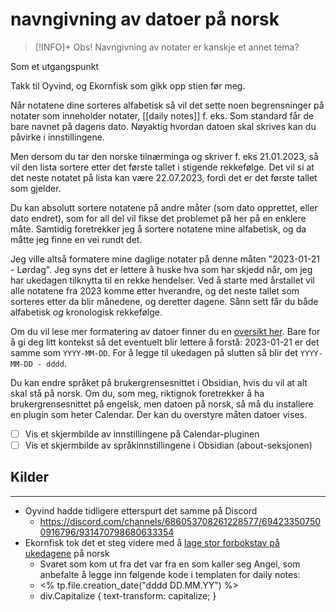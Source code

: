 # navngivning av datoer på norsk

> [!INFO]+ Obs!
> Navngivning av notater er kanskje et annet tema?

Som et utgangspunkt

Takk til Oyvind, og Ekornfisk som gikk opp stien før meg.

Når notatene dine sorteres alfabetisk så vil det sette noen begrensninger på notater som inneholder notater, [[daily notes]] f. eks. Som standard får de bare navnet på dagens dato. Nøyaktig hvordan datoen skal skrives kan du påvirke i innstillingene.

Men dersom du tar den norske tilnærminga og skriver f. eks 21.01.2023, så vil den lista sortere etter det første tallet i stigende rekkefølge. Det vil si at det neste notatet på lista kan være 22.07.2023, fordi det er det første tallet som gjelder.

Du kan absolutt sortere notatene på andre måter (som dato opprettet, eller dato endret), som for all del vil fikse det problemet på her på en enklere måte. Samtidig foretrekker jeg å sortere notatene mine alfabetisk, og da måtte jeg finne en vei rundt det.

Jeg ville altså formatere mine daglige notater på denne måten "2023-01-21 - Lørdag". Jeg syns det er lettere å huske hva som har skjedd når, om jeg har ukedagen tilknytta til en rekke hendelser. Ved å starte med årstallet vil alle notatene fra 2023 komme etter hverandre, og det neste tallet som sorteres etter da blir månedene, og deretter dagene. Sånn sett får du både alfabetisk *og* kronologisk rekkefølge.

Om du vil lese mer formatering av datoer finner du en [oversikt her](https://momentjs.com/docs/#/displaying/format/). Bare for å gi deg litt kontekst så det eventuelt blir lettere å forstå: 2023-01-21 er det samme som `YYYY-MM-DD`. For å legge til ukedagen på slutten så blir det `YYYY-MM-DD - dddd`.

Du kan endre språket på brukergrensesnittet i Obsidian, hvis du vil at alt skal stå på norsk. Om du, som meg, riktignok foretrekker å ha brukergrensesnittet på engelsk, men datoen på norsk, så må du installere en plugin som heter Calendar. Der kan du overstyre måten datoer vises.

- [ ] Vis et skjermbilde av innstillingene på Calendar-pluginen
- [ ] Vis et skjermbilde av språkinnstillingene i Obsidian (about-seksjonen)

##  Kilder

---
- Oyvind hadde tidligere etterspurt det samme på Discord
	- https://discord.com/channels/686053708261228577/694233507500916796/931470798680633354
- Ekornfisk tok det et steg videre med å [lage stor forbokstav på ukedagene](https://forum.obsidian.md/t/uppercase-capital-letter-on-weekdays-in-mother-language/36044) på norsk
	- Svaret som kom ut fra det var fra en som kaller seg Angel, som anbefalte å legge inn følgende kode i templaten for daily notes:
	- <div class="Capitalize"><% tp.file.creation_date("dddd DD.MM.YY") %></div>
	- div.Capitalize { text-transform: capitalize; }